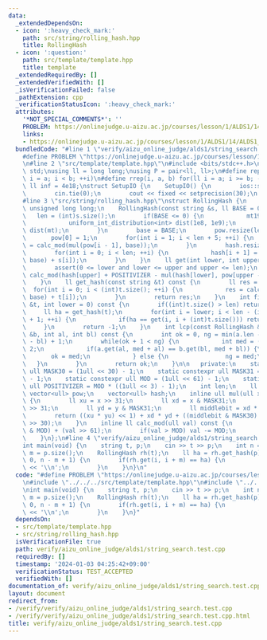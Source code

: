 ```yaml
---
data:
  _extendedDependsOn:
  - icon: ':heavy_check_mark:'
    path: src/string/rolling_hash.hpp
    title: RollingHash
  - icon: ':question:'
    path: src/template/template.hpp
    title: template
  _extendedRequiredBy: []
  _extendedVerifiedWith: []
  _isVerificationFailed: false
  _pathExtension: cpp
  _verificationStatusIcon: ':heavy_check_mark:'
  attributes:
    '*NOT_SPECIAL_COMMENTS*': ''
    PROBLEM: https://onlinejudge.u-aizu.ac.jp/courses/lesson/1/ALDS1/14/ALDS1_14_B
    links:
    - https://onlinejudge.u-aizu.ac.jp/courses/lesson/1/ALDS1/14/ALDS1_14_B
  bundledCode: "#line 1 \"verify/aizu_online_judge/alds1/string_search.test.cpp\"\n\
    #define PROBLEM \"https://onlinejudge.u-aizu.ac.jp/courses/lesson/1/ALDS1/14/ALDS1_14_B\"\
    \n#line 2 \"src/template/template.hpp\"\n#include <bits/stdc++.h>\nusing namespace\
    \ std;\nusing ll = long long;\nusing P = pair<ll, ll>;\n#define rep(i, a, b) for(ll\
    \ i = a; i < b; ++i)\n#define rrep(i, a, b) for(ll i = a; i >= b; --i)\nconstexpr\
    \ ll inf = 4e18;\nstruct SetupIO {\n    SetupIO() {\n        ios::sync_with_stdio(0);\n\
    \        cin.tie(0);\n        cout << fixed << setprecision(30);\n    }\n} setup_io;\n\
    #line 3 \"src/string/rolling_hash.hpp\"\nstruct RollingHash {\n    using ull =\
    \ unsigned long long;\n    RollingHash(const string &s, ll BASE = 0) {\n     \
    \   len = (int)s.size();\n        if(BASE <= 0) {\n            mt19937 mt(chrono::steady_clock::now().time_since_epoch().count());\n\
    \            uniform_int_distribution<int> dist(1e8, 1e9);\n            BASE =\
    \ dist(mt);\n        }\n        base = BASE;\n        pow.resize(len + 5);\n \
    \       pow[0] = 1;\n        for(int i = 1; i < len + 5; ++i) {\n            pow[i]\
    \ = calc_mod(mul(pow[i - 1], base));\n        }\n        hash.resize(len + 1);\n\
    \        for(int i = 0; i < len; ++i) {\n            hash[i + 1] = calc_mod(mul(hash[i],\
    \ base) + s[i]);\n        }\n    }\n    ll get(int lower, int upper) const {\n\
    \        assert(0 <= lower and lower <= upper and upper <= len);\n        return\
    \ calc_mod(hash[upper] + POSITIVIZER - mul(hash[lower], pow[upper - lower]));\n\
    \    }\n    ll get_hash(const string &t) const {\n        ll res = 0;\n      \
    \  for(int i = 0; i < (int)t.size(); ++i) {\n            res = calc_mod(mul(res,\
    \ base) + t[i]);\n        }\n        return res;\n    }\n    int find(const string\
    \ &t, int lower = 0) const {\n        if((int)t.size() > len) return -1;\n   \
    \     ll ha = get_hash(t);\n        for(int i = lower; i < len - (int)t.size()\
    \ + 1; ++i) {\n            if(ha == get(i, i + (int)t.size())) return i;\n   \
    \     }\n        return -1;\n    }\n    int lcp(const RollingHash &a, const RollingHash\
    \ &b, int al, int bl) const {\n        int ok = 0, ng = min(a.len - al, b.len\
    \ - bl) + 1;\n        while(ok + 1 < ng) {\n            int med = (ok + ng) /\
    \ 2;\n            if(a.get(al, med + al) == b.get(bl, med + bl)) {\n         \
    \       ok = med;\n            } else {\n                ng = med;\n         \
    \   }\n        }\n        return ok;\n    }\n\n   private:\n    static constexpr\
    \ ull MASK30 = (1ull << 30) - 1;\n    static constexpr ull MASK31 = (1ull << 31)\
    \ - 1;\n    static constexpr ull MOD = (1ull << 61) - 1;\n    static constexpr\
    \ ull POSITIVIZER = MOD * ((1ull << 3) - 1);\n    int len;\n    ll base;\n   \
    \ vector<ull> pow;\n    vector<ull> hash;\n    inline ull mul(ull x, ull y) const\
    \ {\n        ll xu = x >> 31;\n        ll xd = x & MASK31;\n        ll yu = y\
    \ >> 31;\n        ll yd = y & MASK31;\n        ll middlebit = xd * yu + xu * yd;\n\
    \        return ((xu * yu) << 1) + xd * yd + ((middlebit & MASK30) << 31) + (middlebit\
    \ >> 30);\n    }\n    inline ll calc_mod(ull val) const {\n        val = (val\
    \ & MOD) + (val >> 61);\n        if(val > MOD) val -= MOD;\n        return val;\n\
    \    }\n};\n#line 4 \"verify/aizu_online_judge/alds1/string_search.test.cpp\"\n\
    int main(void) {\n    string t, p;\n    cin >> t >> p;\n    int n = t.size(),\
    \ m = p.size();\n    RollingHash rh(t);\n    ll ha = rh.get_hash(p);\n    rep(i,\
    \ 0, n - m + 1) {\n        if(rh.get(i, i + m) == ha) {\n            cout << i\
    \ << '\\n';\n        }\n    }\n}\n"
  code: "#define PROBLEM \"https://onlinejudge.u-aizu.ac.jp/courses/lesson/1/ALDS1/14/ALDS1_14_B\"\
    \n#include \"../../../src/template/template.hpp\"\n#include \"../../../src/string/rolling_hash.hpp\"\
    \nint main(void) {\n    string t, p;\n    cin >> t >> p;\n    int n = t.size(),\
    \ m = p.size();\n    RollingHash rh(t);\n    ll ha = rh.get_hash(p);\n    rep(i,\
    \ 0, n - m + 1) {\n        if(rh.get(i, i + m) == ha) {\n            cout << i\
    \ << '\\n';\n        }\n    }\n}"
  dependsOn:
  - src/template/template.hpp
  - src/string/rolling_hash.hpp
  isVerificationFile: true
  path: verify/aizu_online_judge/alds1/string_search.test.cpp
  requiredBy: []
  timestamp: '2024-01-03 04:25:42+09:00'
  verificationStatus: TEST_ACCEPTED
  verifiedWith: []
documentation_of: verify/aizu_online_judge/alds1/string_search.test.cpp
layout: document
redirect_from:
- /verify/verify/aizu_online_judge/alds1/string_search.test.cpp
- /verify/verify/aizu_online_judge/alds1/string_search.test.cpp.html
title: verify/aizu_online_judge/alds1/string_search.test.cpp
---
```

